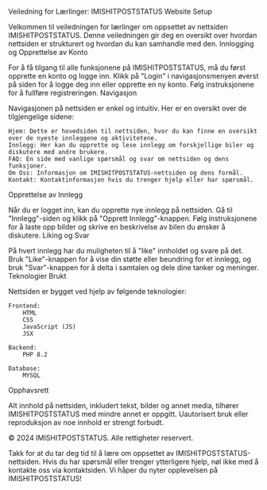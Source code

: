 Veiledning for Lærlinger: IMISHITPOSTSTATUS Website Setup

Velkommen til veiledningen for lærlinger om oppsettet av nettsiden IMISHITPOSTSTATUS. Denne veiledningen gir deg en oversikt over hvordan nettsiden er strukturert og hvordan du kan samhandle med den.
Innlogging og Opprettelse av Konto

For å få tilgang til alle funksjonene på IMISHITPOSTSTATUS, må du først opprette en konto og logge inn. Klikk på "Login" i navigasjonsmenyen øverst på siden for å logge deg inn eller opprette en ny konto. Følg instruksjonene for å fullføre registreringen.
Navigasjon

Navigasjonen på nettsiden er enkel og intuitiv. Her er en oversikt over de tilgjengelige sidene:

    Hjem: Dette er hovedsiden til nettsiden, hvor du kan finne en oversikt over de nyeste innleggene og aktivitetene.
    Innlegg: Her kan du opprette og lese innlegg om forskjellige biler og diskutere med andre brukere.
    FAQ: En side med vanlige spørsmål og svar om nettsiden og dens funksjoner.
    Om Oss: Informasjon om IMISHITPOSTSTATUS-nettsiden og dens formål.
    Kontakt: Kontaktinformasjon hvis du trenger hjelp eller har spørsmål.

Opprettelse av Innlegg

Når du er logget inn, kan du opprette nye innlegg på nettsiden. Gå til "Innlegg"-siden og klikk på "Opprett Innlegg"-knappen. Følg instruksjonene for å laste opp bilder og skrive en beskrivelse av bilen du ønsker å diskutere.
Liking og Svar

På hvert innlegg har du muligheten til å "like" innholdet og svare på det. Bruk "Like"-knappen for å vise din støtte eller beundring for et innlegg, og bruk "Svar"-knappen for å delta i samtalen og dele dine tanker og meninger.
Teknologier Brukt

Nettsiden er bygget ved hjelp av følgende teknologier:

    Frontend:
        HTML
        CSS
        JavaScript (JS)
        JSX

    Backend:
        PHP 8.2

    Database:
        MYSQL

Opphavsrett

Alt innhold på nettsiden, inkludert tekst, bilder og annet media, tilhører IMISHITPOSTSTATUS med mindre annet er oppgitt. Uautorisert bruk eller reproduksjon av noe innhold er strengt forbudt.

© 2024 IMISHITPOSTSTATUS. Alle rettigheter reservert.

Takk for at du tar deg tid til å lære om oppsettet av IMISHITPOSTSTATUS-nettsiden. Hvis du har spørsmål eller trenger ytterligere hjelp, nøl ikke med å kontakte oss via kontaktsiden. Vi håper du nyter opplevelsen på IMISHITPOSTSTATUS!